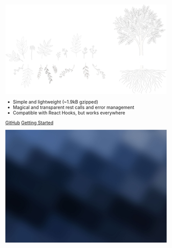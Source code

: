 ![logo](_media/logo.png)

<!-- background image -->

- Simple and lightweight (~1.9kB gzipped)
- Magical and transparent rest calls and error management
- Compatible with React Hooks, but works everywhere

[GitHub](https://github.com/nosachamos/mobx-state-tree-entity/)
[Getting Started](/home)

![](_media/background.jpg)
